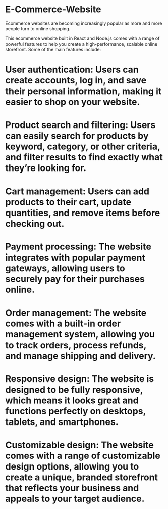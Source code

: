 # E-Commerce-Website

Ecommerce websites are becoming increasingly popular as more and more people turn to online shopping.

This ecommerce website built in React and Node.js comes with a range of powerful features to help you create a high-performance, scalable online storefront. Some of the main features include:

# User authentication: Users can create accounts, log in, and save their personal information, making it easier to shop on your website.
# Product search and filtering: Users can easily search for products by keyword, category, or other criteria, and filter results to find exactly what they’re looking for.
# Cart management: Users can add products to their cart, update quantities, and remove items before checking out.
# Payment processing: The website integrates with popular payment gateways, allowing users to securely pay for their purchases online.
# Order management: The website comes with a built-in order management system, allowing you to track orders, process refunds, and manage shipping and delivery.
# Responsive design: The website is designed to be fully responsive, which means it looks great and functions perfectly on desktops, tablets, and smartphones.
# Customizable design: The website comes with a range of customizable design options, allowing you to create a unique, branded storefront that reflects your business and appeals to your target audience.
